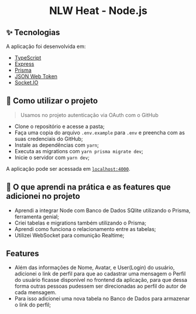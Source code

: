 <h1 align="center">NLW Heat - Node.js</h1>

## ✨ Tecnologias

A aplicação foi desenvolvida em:

- [TypeScript](https://www.typescriptlang.org/)
- [Express](https://expressjs.com/pt-br/)
- [Prisma](https://www.prisma.io/)
- [JSON Web Token](https://jwt.io/)
- [Socket.IO](https://socket.io/)

## 🚀 Como utilizar o projeto

> Usamos no projeto autenticação via OAuth com o GitHub

- Clone o repositório e acesse a pasta;
- Faça uma copia do arquivo `.env.example` para `.env` e preencha com as suas credenciais do GitHub;
- Instale as dependências com `yarn`;
- Executa as migrations com `yarn prisma migrate dev`;
- Inicie o servidor com `yarn dev`;

A aplicação pode ser acessada em [`localhost:4000`](http://localhost:4000).

## 📄 O que aprendi na prática e as features que adicionei no projeto

- Aprendi a integrar Node com Banco de Dados SQlite utilizando o Prisma, ferramenta genial;
- Criei tabelas e migrations também utilizando o Prisma;
- Aprendi como funciona o relacionamento entre as tabelas;
- Utilizei WebSocket para comunição Realtime;
## Features
- Além das informações de Nome, Avatar, e User(Login) do usuário, adicionei o link de perfil para que ao cadastrar uma mensagem o Perfil do usuário ficasse disponível no frontend da aplicação, para que dessa forma outras pessoas pudessem ser direcionadas ao perfil do autor de cada mensagem.
- Para isso adicionei uma nova tabela no Banco de Dados para armazenar o link do perfil;


